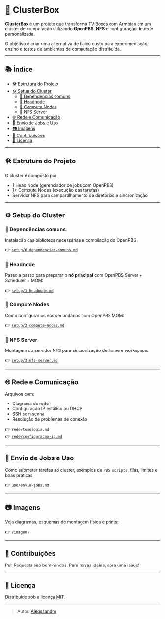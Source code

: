 # 🧠 ClusterBox

**ClusterBox** é um projeto que transforma TV Boxes com Armbian em um cluster de computação utilizando **OpenPBS**, **NFS** e configuração de rede personalizada.

O objetivo é criar uma alternativa de baixo custo para experimentação, ensino e testes de ambientes de computação distribuída.

---

## 📚 Índice

- [🛠️ Estrutura do Projeto](#️-estrutura-do-projeto)
- [⚙️ Setup do Cluster](#️-setup-do-cluster)
  - [📌 Dependências comuns](#-dependencias-comuns)
  - [📌 Headnode](#-headnode)
  - [📡 Compute Nodes](#-compute-nodes)
  - [📂 NFS Server](#-nfs-server)
- [🌐 Rede e Comunicação](#-rede-e-comunicação)
- [🚀 Envio de Jobs e Uso](#-envio-de-jobs-e-uso)
- [📷 Imagens](#-imagens)
- [📌 Contribuições](#-contribuições)
- [📃 Licença](#-licença)

---

## 🛠️ Estrutura do Projeto

O cluster é composto por:
- 1 Head Node (gerenciador de jobs com OpenPBS)
- 1+ Compute Nodes (execução das tarefas)
- Servidor NFS para compartilhamento de diretórios e sincronização

---

## ⚙️ Setup do Cluster

### 📌 Dependências comuns

Instalação das bibliotecs necessárias e compilação do OpenPBS

👉 [`setup/0-dependencias-comuns.md`](setup/0-dependencias-comuns.md)

### 📌 Headnode

Passo a passo para preparar o **nó principal** com OpenPBS Server + Scheduler + MOM:

👉 [`setup/1-headnode.md`](setup/1-headnode.md)

### 📡 Compute Nodes

Como configurar os nós secundários com OpenPBS MOM:

👉 [`setup/2-compute-nodes.md`](setup/2-compute-nodes.md)

### 📂 NFS Server

Montagem do servidor NFS para sincronização de home e workspace:

👉 [`setup/3-nfs-server.md`](setup/3-nfs-server.md)

---

## 🌐 Rede e Comunicação

Arquivos com:
- Diagrama de rede
- Configuração IP estático ou DHCP
- SSH sem senha
- Resolução de problemas de conexão

👉 [`rede/topologia.md`](rede/topologia.md)  
👉 [`rede/configuracao-ip.md`](rede/configuracao-ip.md)

---

## 🚀 Envio de Jobs e Uso

Como submeter tarefas ao cluster, exemplos de `PBS scripts`, filas, limites e boas práticas:

👉 [`uso/envio-jobs.md`](uso/envio-jobs.md)

---

## 📷 Imagens

Veja diagramas, esquemas de montagem física e prints:

👉 [`/imagens`](imagens/)

---

## 📌 Contribuições

Pull Requests são bem-vindos. Para novas ideias, abra uma issue!

---

## 📃 Licença

Distribuído sob a licença [MIT](LICENSE).

---

> Autor: [Aleqssandro](https://github.com/Aleqssandro)
